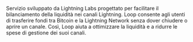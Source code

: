 Servizio sviluppato da Lightning Labs progettato per facilitare il bilanciamento della liquidità nei canali Lightning. Loop consente agli utenti di trasferire fondi tra Bitcoin e la Lightning Network senza dover chiudere o aprire un canale. Così, Loop aiuta a ottimizzare la liquidità e a ridurre le spese di gestione dei suoi canali.